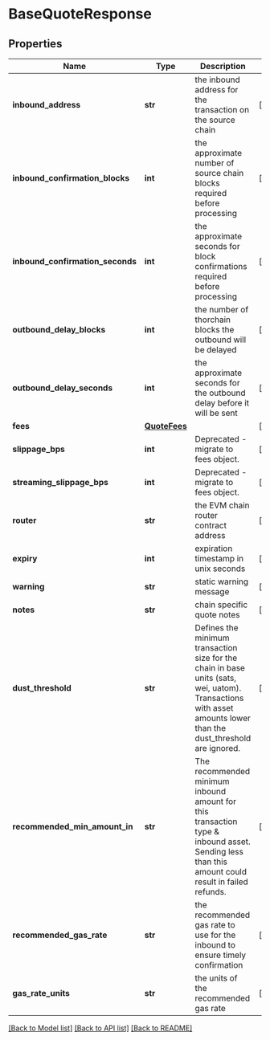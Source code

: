 # BaseQuoteResponse

## Properties
Name | Type | Description | Notes
------------ | ------------- | ------------- | -------------
**inbound_address** | **str** | the inbound address for the transaction on the source chain | [optional] 
**inbound_confirmation_blocks** | **int** | the approximate number of source chain blocks required before processing | [optional] 
**inbound_confirmation_seconds** | **int** | the approximate seconds for block confirmations required before processing | [optional] 
**outbound_delay_blocks** | **int** | the number of thorchain blocks the outbound will be delayed | [optional] 
**outbound_delay_seconds** | **int** | the approximate seconds for the outbound delay before it will be sent | [optional] 
**fees** | [**QuoteFees**](QuoteFees.md) |  | [optional] 
**slippage_bps** | **int** | Deprecated - migrate to fees object. | [optional] 
**streaming_slippage_bps** | **int** | Deprecated - migrate to fees object. | [optional] 
**router** | **str** | the EVM chain router contract address | [optional] 
**expiry** | **int** | expiration timestamp in unix seconds | [optional] 
**warning** | **str** | static warning message | [optional] 
**notes** | **str** | chain specific quote notes | [optional] 
**dust_threshold** | **str** | Defines the minimum transaction size for the chain in base units (sats, wei, uatom). Transactions with asset amounts lower than the dust_threshold are ignored. | [optional] 
**recommended_min_amount_in** | **str** | The recommended minimum inbound amount for this transaction type &amp; inbound asset. Sending less than this amount could result in failed refunds. | [optional] 
**recommended_gas_rate** | **str** | the recommended gas rate to use for the inbound to ensure timely confirmation | [optional] 
**gas_rate_units** | **str** | the units of the recommended gas rate | [optional] 

[[Back to Model list]](../README.md#documentation-for-models) [[Back to API list]](../README.md#documentation-for-api-endpoints) [[Back to README]](../README.md)

